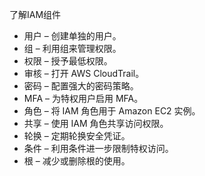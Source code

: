 了解IAM组件
- 用户 – 创建单独的用户。
- 组 – 利用组来管理权限。
- 权限 – 授予最低权限。
- 审核 – 打开 AWS CloudTrail。
- 密码 – 配置强大的密码策略。
- MFA – 为特权用户启用 MFA。
- 角色 – 将 IAM 角色用于 Amazon EC2 实例。
- 共享 – 使用 IAM 角色共享访问权限。
- 轮换 – 定期轮换安全凭证。
- 条件 – 利用条件进一步限制特权访问。
- 根 – 减少或删除根的使用。
